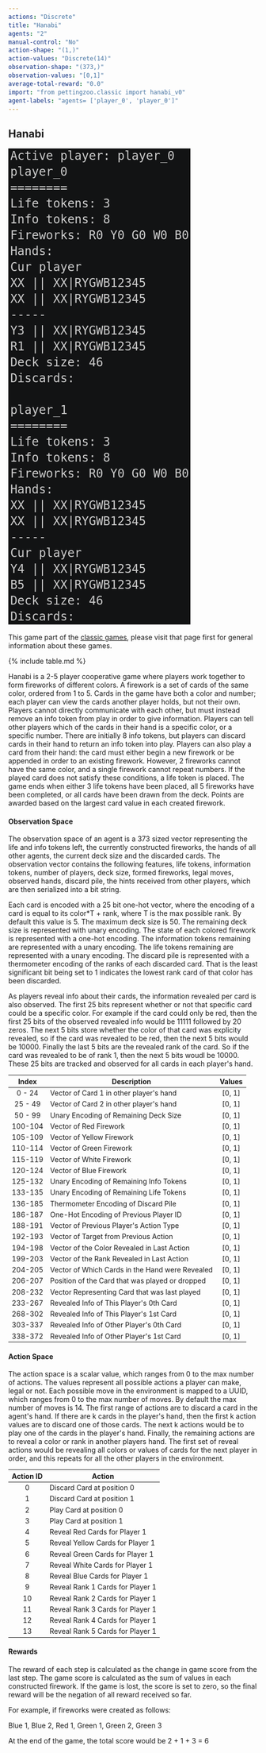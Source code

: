 ```yaml
---
actions: "Discrete"
title: "Hanabi"
agents: "2"
manual-control: "No"
action-shape: "(1,)"
action-values: "Discrete(14)"
observation-shape: "(373,)"
observation-values: "[0,1]"
average-total-reward: "0.0"
import: "from pettingzoo.classic import hanabi_v0"
agent-labels: "agents= ['player_0', 'player_0']"
---
```


## Hanabi

<div class="floatright" markdown="1">

![](classic_hanabi.gif)

This game part of the [classic games](../classic), please visit that page first for general information about these games.

{% include table.md %}

</div>



Hanabi is a 2-5 player cooperative game where players work together to form fireworks of different colors. A firework is a set of cards of the same color, ordered from 1 to 5. Cards in the game have both a color and number; each player can view the cards another player holds, but not their own. Players cannot directly communicate with each other, but must instead remove an info token from play in order to give information. Players can tell other players which of the cards in their hand is a specific color, or a specific number. There are initially 8 info tokens, but players can discard cards in their hand to return an info token into play. Players can also play a card from their hand: the card must either begin a new firework or be appended in order to an existing firework. However, 2 fireworks cannot have the same color, and a single firework cannot repeat numbers. If the played card does not satisfy these conditions, a life token is placed. The game ends when either 3 life tokens have been placed, all 5 fireworks have been completed, or all cards have been drawn from the deck. Points are awarded based on the largest card value in each created firework.

#### Observation Space

The observation space of an agent is a 373 sized vector representing the life and info tokens left, the currently constructed fireworks, the hands of all other agents, the current deck size and the discarded cards. The observation vector contains the following features, life tokens, information tokens, number of players, deck size, formed fireworks, legal moves, observed hands, discard pile, the hints received from other players, which are then serialized into a bit string.

Each card is encoded with a 25 bit one-hot vector, where the encoding of a card is equal to its color*T + rank, where T is the max possible rank. By default this value is 5. The maximum deck size is 50. The remaining deck size is represented with unary encoding. The state of each colored firework is represented with a one-hot encoding. The information tokens remaining are represented with a unary encoding. The life tokens remaining are represented with a unary encoding. The discard pile is represented with a thermometer encoding of the ranks of each discarded card. That is the least significant bit being set to 1 indicates the lowest rank card of that color has been discarded.

As players reveal info about their cards, the information revealed per card is also observed. The first 25 bits represent whether or not that specific card could be a specific color. For example if the card could only be red, then the first 25 bits of the observed revealed info would be 11111 followed by 20 zeros. The next 5 bits store whether the color of that card was explicity revealed, so if the card was revealed to be red, then the next 5 bits would be 10000. Finally the last 5 bits are the revealed rank of the card. So if the card was revealed to be of rank 1, then the next 5 bits woudl be 10000. These 25 bits are tracked and observed for all cards in each player's hand.

|  Index  | Description                                     |  Values  |
|:-------:|-------------------------------------------------|:--------:|
|  0 - 24 | Vector of Card 1 in other player's hand         |  [0, 1]  |
| 25 - 49 | Vector of Card 2 in other player's hand         |  [0, 1]  |
| 50 - 99 | Unary Encoding of Remaining Deck Size           |  [0, 1]  |
| 100-104 | Vector of Red Firework                          |  [0, 1]  |
| 105-109 | Vector of Yellow Firework                       |  [0, 1]  |
| 110-114 | Vector of Green Firework                        |  [0, 1]  |
| 115-119 | Vector of White Firework                        |  [0, 1]  |
| 120-124 | Vector of Blue Firework                         |  [0, 1]  |
| 125-132 | Unary Encoding of Remaining Info Tokens         |  [0, 1]  |
| 133-135 | Unary Encoding of Remaining Life Tokens         |  [0, 1]  |
| 136-185 | Thermometer Encoding of Discard Pile            |  [0, 1]  |
| 186-187 | One-Hot Encoding of Previous Player ID          |  [0, 1]  |
| 188-191 | Vector of Previous Player's Action Type         |  [0, 1]  |
| 192-193 | Vector of Target from Previous Action           |  [0, 1]  |
| 194-198 | Vector of the Color Revealed in Last Action     |  [0, 1]  |
| 199-203 | Vector of the Rank Revealed in Last Action      |  [0, 1]  |
| 204-205 | Vector of Which Cards in the Hand were Revealed |  [0, 1]  |
| 206-207 | Position of the Card that was played or dropped |  [0, 1]  |
| 208-232 | Vector Representing Card that was last played   |  [0, 1]  |
| 233-267 | Revealed Info of This Player's 0th Card         |  [0, 1]  |
| 268-302 | Revealed Info of This Player's 1st Card         |  [0, 1]  |
| 303-337 | Revealed Info of Other Player's 0th Card        |  [0, 1]  |
| 338-372 | Revealed Info of Other Player's 1st Card        |  [0, 1]  |




#### Action Space

The action space is a scalar value, which ranges from 0 to the max number of actions. The values represent all possible actions a player can make, legal or not. Each possible move in the environment is mapped to a UUID, which ranges from 0 to the max number of moves. By default the max number of moves is 14. The first range of actions are to discard a card in the agent's hand. If there are k cards in the player's hand, then the first k action values are to discard one of those cards. The next k actions would be to play one of the cards in the player's hand. Finally, the remaining actions are to reveal a color or rank in another players hand. The first set of reveal actions would be revealing all colors or values of cards for the next player in order, and this repeats for all the other players in the environment.

| Action ID | Action                                                      |
|:---------:|-------------------------------------------------------------|
|     0     | Discard Card at position 0                                  |
|     1     | Discard Card at position 1                                  |
|     2     | Play Card at position 0                                     |
|     3     | Play Card at position 1                                     |
|     4     | Reveal Red Cards for Player 1                               |
|     5     | Reveal Yellow Cards for Player 1                            |
|     6     | Reveal Green Cards for Player 1                             |
|     7     | Reveal White Cards for Player 1                             |
|     8     | Reveal Blue Cards for Player 1                              |
|     9     | Reveal Rank 1 Cards for Player 1                            |
|    10     | Reveal Rank 2 Cards for Player 1                            |
|    11     | Reveal Rank 3 Cards for Player 1                            |
|    12     | Reveal Rank 4 Cards for Player 1                            |
|    13     | Reveal Rank 5 Cards for Player 1                            |

#### Rewards

The reward of each step is calculated as the change in game score from the last step. The game score is calculated as the sum of values in each constructed firework. If the game is lost, the score is set to zero, so the final reward will be the negation of all reward received so far.

For example, if fireworks were created as follows:

Blue 1, Blue 2, Red 1, Green 1, Green 2, Green 3

At the end of the game, the total score would be 2 + 1 + 3 = 6

